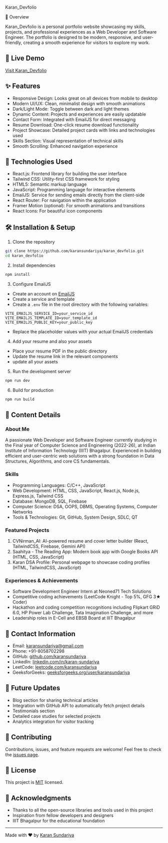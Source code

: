  Karan_Devfolio


 📌 Overview

Karan_Devfolio is a personal portfolio website showcasing my skills, projects, and professional experiences as a Web Developer and Software Engineer. The portfolio is designed to be modern, responsive, and user-friendly, creating a smooth experience for visitors to explore my work.

## 🚀 Live Demo

[Visit Karan_Devfolio](https://karansundariya.github.io/karan_devfolio/)

## ✨ Features

- Responsive Design: Looks great on all devices from mobile to desktop
- Modern UI/UX: Clean, minimalist design with smooth animations
- Dark/Light Mode: Toggle between dark and light themes
- Dynamic Content: Projects and experiences are easily updatable
- Contact Form: Integrated with EmailJS for direct messaging
- Resume Download: One-click resume download functionality
- Project Showcase: Detailed project cards with links and technologies used
- Skills Section: Visual representation of technical skills
- Smooth Scrolling: Enhanced navigation experience


## 🔧 Technologies Used

- React.js: Frontend library for building the user interface
- Tailwind CSS: Utility-first CSS framework for styling
- HTML5: Semantic markup language
- JavaScript: Programming language for interactive elements
- EmailJS: Service for sending emails directly from the client-side
- React Router: For navigation within the application
- Framer Motion (optional): For smooth animations and transitions
- React Icons: For beautiful icon components

## 🛠️ Installation & Setup

1. Clone the repository

```bash
git clone https://github.com/karansundariya/karan_devfolio.git
cd karan_devfolio
```

2. Install dependencies

```bash
npm install
```

3. Configure EmailJS

- Create an account on [EmailJS](https://www.emailjs.com/)
- Create a service and template
- Create a `.env` file in the root directory with the following variables:

```
VITE_EMAILJS_SERVICE_ID=your_service_id
VITE_EMAILJS_TEMPLATE_ID=your_template_id
VITE_EMAILJS_PUBLIC_KEY=your_public_key
```

- Replace the placeholder values with your actual EmailJS credentials

4. Add your resume and also your assets 

- Place your resume PDF in the public directory
- Update the resume link in the relevant components
- update all your assets

5. Run the development server

```bash
npm run dev
```

6. Build for production

```bash
npm run build
```

## 📄 Content Details

### About Me
A passionate Web Developer and Software Engineer currently studying in the Final year of Computer Science and Engineering (2022-26), at Indian Institute of Information Technology (IIIT) Bhagalpur. Experienced in building efficient and user-centric web solutions with a strong foundation in Data Structures, Algorithms, and core CS fundamentals.

### Skills
- Programming Languages: C/C++, JavaScript
- Web Development: HTML, CSS, JavaScript, React.js, Node.js, Express.js, Tailwind CSS
- Database: MongoDB, SQL, Firebase
- Computer Science: DSA, OOPS, DBMS, Operating Systems, Computer Networks
- Tools & Technologies: Git, GitHub, System Design, SDLC, QT

### Featured Projects
1. CVNirman_AI: AI-powered resume and cover letter builder (React, TailwindCSS, Firebase, Gemini API)
2. Saahitya - The Reading App: Modern book app with Google Books API (HTML, CSS, JavaScript)
3. Karan DSA Profile: Personal webpage to showcase coding profiles (HTML, TailwindCSS, JavaScript)

### Experiences & Achievements
- Software Development Engineer Intern at Neoned71 Tech Solutions
- Competitive coding achievements (LeetCode Knight - Top 5%, GFG 3★ Coder)
- Hackathon and coding competition recognitions including Flipkart GRiD 6.0, HP Power Lab Challenge, Tata Imagination Challenge, and more
- Leadership roles in E-Cell and EBSB Board at IIIT Bhagalpur

## 📱 Contact Information

- Email: karansundariya@gmail.com
- Phone: +91-8058702298
- GitHub: [github.com/karansundariya](https://github.com/karansundariya)
- LinkedIn: [linkedin.com/in/karan-sundariya](https://linkedin.com/in/karan-sundariya)
- LeetCode: [leetcode.com/karansundariya](https://leetcode.com/karansundariya)
- GeeksforGeeks: [geeksforgeeks.org/user/karansundariya](https://geeksforgeeks.org/user/karansundariya)

## 🔄 Future Updates

- Blog section for sharing technical articles
- Integration with GitHub API to automatically fetch project details
- Testimonials section
- Detailed case studies for selected projects
- Analytics integration for visitor tracking

## 🤝 Contributing

Contributions, issues, and feature requests are welcome! Feel free to check the [issues page](https://github.com/karansundariya/karan_devfolio/issues).

## 📜 License

This project is [MIT](https://choosealicense.com/licenses/mit/) licensed.

## 🙏 Acknowledgments

- Thanks to all the open-source libraries and tools used in this project
- Inspiration from fellow developers and designers
- IIIT Bhagalpur for the educational foundation

---

Made with ❤️ by [Karan Sundariya](https://github.com/karansundariya)
